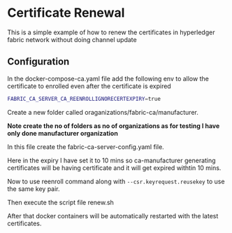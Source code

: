 # Certificate Renewal

This is a simple example of how to renew the certificates in hyperledger fabric network without doing channel update

## Configuration

In the docker-compose-ca.yaml file add the following env to allow the certificate to enrolled even after the certificate is expired

```bash
FABRIC_CA_SERVER_CA_REENROLLIGNORECERTEXPIRY=true
```

Create a new folder called oraganizations/fabric-ca/manufacturer.

**Note create the no of folders as no of organizations as for testing I have only done manufacturer organization**

In this file create the fabric-ca-server-config.yaml file. 

Here in the expiry I have set it to 10 mins so ca-manufacturer generating certificates will be having certificate and it will get expired withtin 10 mins.

Now to use reenroll command along with `--csr.keyrequest.reusekey` to use the same key pair.

Then execute the script file renew.sh

After that docker containers will be automatically restarted with the latest certificates. 

